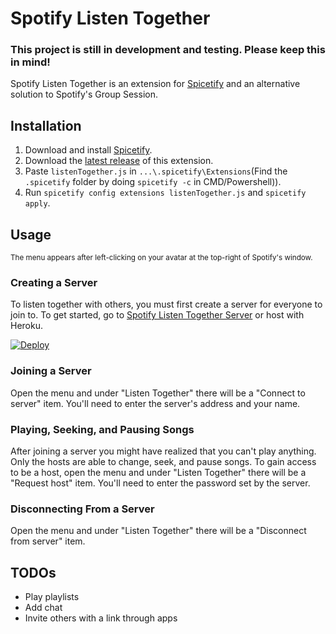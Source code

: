 # Spotify Listen Together
### This project is still in development and testing. Please keep this in mind!
Spotify Listen Together is an extension for [Spicetify](https://spicetify.app/) and an alternative solution to Spotify's Group Session.

## Installation
1. Download and install [Spicetify](https://spicetify.app/docs/getting-started/installation).
2. Download the [latest release](https://github.com/FlafyDev/spotify-listen-together/releases/latest) of this extension.
3. Paste `listenTogether.js` in `...\.spicetify\Extensions`(Find the `.spicetify` folder by doing `spicetify -c` in CMD/Powershell)).
4. Run `spicetify config extensions listenTogether.js` and `spicetify apply`.

## Usage
<sup>The menu appears after left-clicking on your avatar at the top-right of Spotify's window.</sup>

### Creating a Server
To listen together with others, you must first create a server for everyone to join to.
To get started, go to [Spotify Listen Together Server](https://github.com/FlafyDev/spotify-listen-together-server) or host with Heroku.

[![Deploy](https://www.herokucdn.com/deploy/button.svg)](https://heroku.com/deploy?template=https://github.com/FlafyDev/spotify-listen-together-server)

### Joining a Server
Open the menu and under "Listen Together" there will be a "Connect to server" item. You'll need to enter the server's address and your name.

### Playing, Seeking, and Pausing Songs
After joining a server you might have realized that you can't play anything. Only the hosts are able to change, seek, and pause songs. To gain access to be a host, open the menu and under "Listen Together" there will be a "Request host" item. You'll need to enter the password set by the server.

### Disconnecting From a Server
Open the menu and under "Listen Together" there will be a "Disconnect from server" item.

## TODOs
- Play playlists
- Add chat
- Invite others with a link through apps
